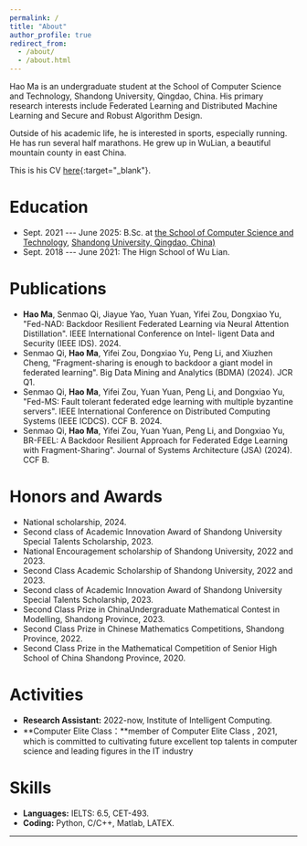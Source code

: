 ```yaml
---
permalink: /
title: "About"
author_profile: true
redirect_from: 
  - /about/
  - /about.html
---
```


Hao Ma is an undergraduate student at the School of Computer Science and Technology, Shandong University, Qingdao, China. His primary research interests include Federated Learning and Distributed Machine Learning and Secure and Robust Algorithm Design.

Outside of his academic life, he is interested in sports, especially running. He has run several half marathons. He grew up in WuLian, a beautiful mountain county in east China.

This is his CV [here](../files/HaoMa_CV.pdf){:target="_blank"}.


Education
===
* Sept. 2021 --- June 2025: B.Sc. at [the School of Computer Science and Technology](http://www.cs.en.qd.sdu.edu.cn/), [Shandong University, Qingdao, China)](http://www.en.qd.sdu.edu.cn/)
* Sept. 2018 --- June 2021: The Hign School of Wu Lian.


Publications
===
* **Hao Ma**, Senmao Qi, Jiayue Yao, Yuan Yuan, Yifei Zou, Dongxiao Yu, "Fed-NAD: Backdoor Resilient Federated Learning via Neural Attention Distillation". IEEE International Conference on Intel-
ligent Data and Security (IEEE IDS). 2024.
* Senmao Qi, **Hao Ma**, Yifei Zou, Dongxiao Yu, Peng Li, and Xiuzhen Cheng, "Fragment-sharing is enough to backdoor a giant model in federated learning". Big Data Mining and Analytics (BDMA) (2024).
JCR Q1.
* Senmao Qi, **Hao Ma**, Yifei Zou, Yuan Yuan, Peng Li, and Dongxiao Yu, "Fed-MS: Fault tolerant federated edge learning with multiple byzantine servers". IEEE International Conference on Distributed
Computing Systems (IEEE ICDCS). CCF B. 2024.
* Senmao Qi, **Hao Ma**, Yifei Zou, Yuan Yuan, Peng Li, and Dongxiao Yu, BR-FEEL: A Backdoor Resilient Approach for Federated Edge Learning with Fragment-Sharing". Journal of Systems Architecture (JSA)
(2024). CCF B.


Honors and Awards
===
* National scholarship, 2024.
* Second class of Academic Innovation Award of Shandong University Special Talents Scholarship, 2023.
* National Encouragement scholarship of Shandong University, 2022 and 2023.
* Second Class Academic Scholarship of Shandong University, 2022 and 2023.
* Second class of Academic Innovation Award of Shandong University Special Talents Scholarship, 2023.
* Second Class Prize in  ChinaUndergraduate Mathematical Contest in Modelling, Shandong Province, 2023.
* Second Class Prize in  Chinese Mathematics Competitions, Shandong Province, 2022.
* Second Class Prize in the Mathematical Competition of Senior High School of China Shandong Province, 2020.


Activities
===
* **Research Assistant:** 2022-now, Institute of Intelligent Computing.
* **Computer Elite Class：**member of Computer Elite Class , 2021, which is committed to cultivating future excellent top talents in computer science and leading figures in the IT industry


Skills
===
* **Languages:** IELTS: 6.5, CET-493.
* **Coding:** Python, C/C++, Matlab, LATEX.



---

